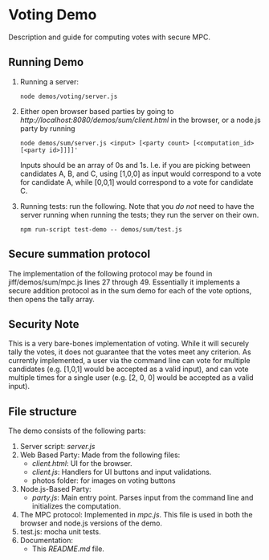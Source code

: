 # Voting Demo

Description and guide for computing votes with secure MPC.

## Running Demo
1. Running a server:
    ```shell
    node demos/voting/server.js
    ```

2. Either open browser based parties by going to *http://localhost:8080/demos/sum/client.html* in the browser, or a node.js party by running 
    ```shell
    node demos/sum/server.js <input> [<party count> [<computation_id> [<party id>]]]]'
    ```
    Inputs should be an array of 0s and 1s. I.e. if you are picking between candidates A, B, and C, using [1,0,0] as
    input would correspond to a vote for candidate A, while [0,0,1] would correspond to a vote for candidate C. 

3. Running tests: run the following. Note that you *do not* need to have the server running when running the tests; they run the server on their own.
    ```shell
    npm run-script test-demo -- demos/sum/test.js
    ```

## Secure summation protocol 

The implementation of the following protocol may be found in jiff/demos/sum/mpc.js lines 27 through 49. Essentially it 
implements a secure addition protocol as in the sum demo for each of the vote options, then opens the tally array. 

## Security Note

This is a very bare-bones implementation of voting. While it will securely tally the votes, it does not guarantee
that the votes meet any criterion. As currently implemented, a user via the command line can vote for
multiple candidates (e.g. [1,0,1] would be accepted as a valid input), and can vote multiple times for a single user 
(e.g. [2, 0, 0] would be accepted as a valid input). 

## File structure
The demo consists of the following parts:
1. Server script: *server.js*
2. Web Based Party: Made from the following files:
    * *client.html*: UI for the browser.
    * *client.js*: Handlers for UI buttons and input validations.
    * photos folder: for images on voting buttons
3. Node.js-Based Party: 
    * *party.js*: Main entry point. Parses input from the command line and initializes the computation.
4. The MPC protocol: Implemented in *mpc.js*. This file is used in both the browser and node.js versions of the demo.
5. test.js: mocha unit tests.
6. Documentation:
    * This *README.md* file.

